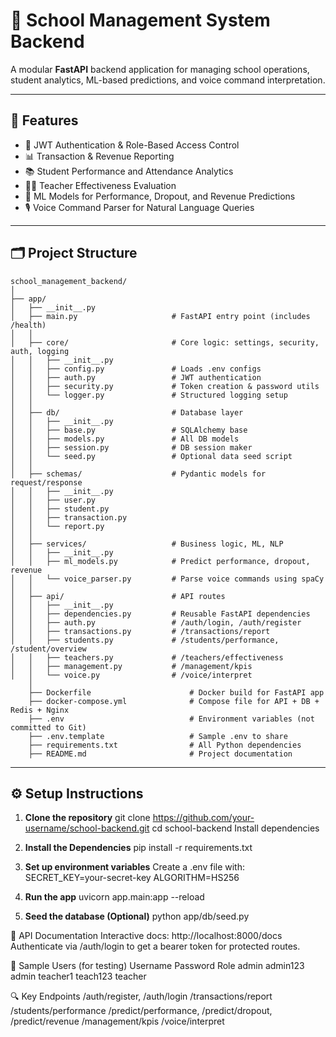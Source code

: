 # 🏫 School Management System Backend

A modular **FastAPI** backend application for managing school operations, student analytics, ML-based predictions, and voice command interpretation.

---

## 🚀 Features

- 🔐 JWT Authentication & Role-Based Access Control
- 📊 Transaction & Revenue Reporting
- 📚 Student Performance and Attendance Analytics
- 👨‍🏫 Teacher Effectiveness Evaluation
- 🤖 ML Models for Performance, Dropout, and Revenue Predictions
- 🎙️ Voice Command Parser for Natural Language Queries

---

## 🗂️ Project Structure

```text
school_management_backend/
│
├── app/
│   ├── __init__.py
│   ├── main.py                     # FastAPI entry point (includes /health)
│   │
│   ├── core/                       # Core logic: settings, security, auth, logging
│   │   ├── __init__.py
│   │   ├── config.py               # Loads .env configs
│   │   ├── auth.py                 # JWT authentication
│   │   ├── security.py             # Token creation & password utils
│   │   └── logger.py               # Structured logging setup
│   │
│   ├── db/                         # Database layer
│   │   ├── __init__.py
│   │   ├── base.py                 # SQLAlchemy base
│   │   ├── models.py               # All DB models
│   │   ├── session.py              # DB session maker
│   │   └── seed.py                 # Optional data seed script
│   │
│   ├── schemas/                    # Pydantic models for request/response
│   │   ├── __init__.py
│   │   ├── user.py
│   │   ├── student.py
│   │   ├── transaction.py
│   │   └── report.py
│   │
│   ├── services/                   # Business logic, ML, NLP
│   │   ├── __init__.py
│   │   ├── ml_models.py            # Predict performance, dropout, revenue
│   │   └── voice_parser.py         # Parse voice commands using spaCy
│   │
│   ├── api/                        # API routes
│   │   ├── __init__.py
│   │   ├── dependencies.py         # Reusable FastAPI dependencies
│   │   ├── auth.py                 # /auth/login, /auth/register
│   │   ├── transactions.py         # /transactions/report
│   │   ├── students.py             # /students/performance, /student/overview
│   │   ├── teachers.py             # /teachers/effectiveness
│   │   ├── management.py           # /management/kpis
│   │   └── voice.py                # /voice/interpret
    │
    ├── Dockerfile                      # Docker build for FastAPI app
    ├── docker-compose.yml              # Compose file for API + DB + Redis + Nginx
    ├── .env                            # Environment variables (not committed to Git)
    ├── .env.template                   # Sample .env to share
    ├── requirements.txt                # All Python dependencies
    ├── README.md                       # Project documentation
```

---

## ⚙️ Setup Instructions

1. **Clone the repository**
git clone https://github.com/your-username/school-backend.git
cd school-backend
Install dependencies

2. **Install the Dependencies**
pip install -r requirements.txt

3. **Set up environment variables**
Create a .env file with:
SECRET_KEY=your-secret-key
ALGORITHM=HS256

4. **Run the app**
uvicorn app.main:app --reload

5. **Seed the database (Optional)**
python app/db/seed.py


📌 API Documentation
Interactive docs: http://localhost:8000/docs
Authenticate via /auth/login to get a bearer token for protected routes.


🔑 Sample Users (for testing)
Username	Password	Role
admin	admin123	admin
teacher1	teach123	teacher


🔍 Key Endpoints
/auth/register, /auth/login
/transactions/report
/students/performance
/predict/performance, /predict/dropout, /predict/revenue
/management/kpis
/voice/interpret
